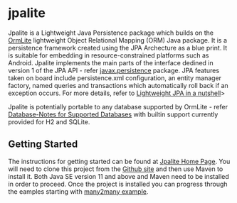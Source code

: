 # jpalite

Jpalite is a Lightweight Java Persistence package which builds on the [OrmLite](http://ormlite.com) lightweight Object Relational Mapping (ORM) Java package. 
It is a persistence framework created using the JPA Archecture as a blue print. It is suitable for embedding in resource-constrained platforms such as Android. 
Jpalite implements the main parts of the interface dedined in version 1 of the JPA API - refer <a href="http://docs.oracle.com/javaee/6/api/javax/persistence/package-summary.html">javax.persistence</a> 
package. JPA features taken on board include persistence.xml configuration, an entity manager factory, named queries and transactions which automatically roll back 
if an exception occurs. For more details, refer to [Lightweight JPA in a nutshell](http://cybersearch2.com.au/develop/jpa_intro.html)></a>

   
Jpalite is potentially portable to any database supported by OrmLite - refer [Database-Notes for Supported Databases](http://ormlite.com/javadoc/ormlite-core/doc-files/ormlite_2.html) with
builtin support currently provided for H2 and SQLite.

## Getting Started

The instructions for getting started can be found at [Jpalite Home Page](http://cybersearch2.com.au/develop/classydata.html).
You will need to clone this project from the [Github site](https://github.com/cybersearch2/jpalite) and then use
Maven to install it. Both Java SE version 11 and above and Maven need to be installed in order to proceed. Once
the project is installed you can progress through the eamples starting with [many2many example](http://cybersearch2.com.au/develop/many2many.html).


   

